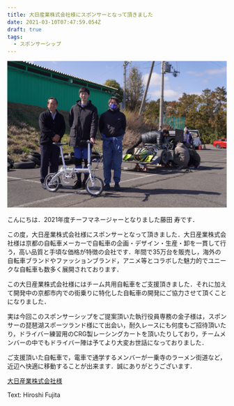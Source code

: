 ```yaml
---
title: 大日産業株式会社様にスポンサーとなって頂きました
date: 2021-03-10T07:47:59.054Z
draft: true
tags:
  - スポンサーシップ
---
```

![](自転車.jpg)

こんにちは．2021年度チーフマネージャーとなりました藤田 寿です．

この度，大日産業株式会社様にスポンサーとなって頂きました．大日産業株式会社様は京都の自転車メーカーで自転車の企画・デザイン・生産・卸を一貫して行う，高い品質と手頃な価格が特徴の会社です．年間で35万台を販売し，海外の自転車ブランドやファッションブランド，アニメ等とコラボした魅力的でユニークな自転車も数多く展開されております．

この大日産業株式会社様にはチーム共用自転車をご支援頂きました．それに加えて開発中の京都市内での街乗りに特化した自転車の開発にご協力させて頂くことになりました．

実は今回このスポンサーシップをご提案頂いた執行役員専務の金子様は，スポンサーの琵琶湖スポーツランド様にて出会い，耐久レースにも何度もご招待頂いたり，ドライバー練習用のCRG製レーシングカートを頂いたりしており，チームメンバーの中でもドライバー陣は予てより大変お世話になっておりました．

ご支援頂いた自転車で，電車で通学するメンバーが一乗寺のラーメン街道など，近辺へ快適に移動することが出来ます．誠にありがとうございます．

[大日産業株式会社様](http://www.d-cycle.jp)

Text: Hiroshi Fujita